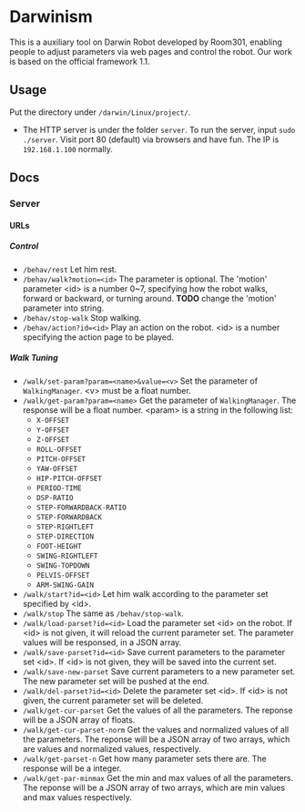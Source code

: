 # Darwinism

This is a auxiliary tool on Darwin Robot developed by Room301, enabling people to adjust parameters via web pages and control the robot. Our work is based on the official framework 1.1.

## Usage

Put the directory under `/darwin/Linux/project/`.

* The HTTP server is under the folder `server`. To run the server, input `sudo ./server`. Visit port 80 (default) via browsers and have fun. The IP is `192.168.1.100` normally.

## Docs

### Server

#### URLs

##### Control

 * `/behav/rest` Let him rest.
 * `/behav/walk?motion=<id>` The parameter is optional. The 'motion' parameter &lt;id&gt; is a number 0~7, specifying how the robot walks, forward or backward, or turning around. **TODO** change the 'motion' parameter into string.
 * `/behav/stop-walk` Stop walking.
 * `/behav/action?id=<id>` Play an action on the robot. &lt;id&gt; is a number specifying the action page to be played.

##### Walk Tuning

 * `/walk/set-param?param=<name>&value=<v>` Set the parameter of `WalkingManager`. &lt;v&gt; must be a float number.
 * `/walk/get-param?param=<name>` Get the parameter of `WalkingManager`. The response will be a float number. &lt;param&gt; is a string in the following list:
     - `X-OFFSET`
     - `Y-OFFSET`
     - `Z-OFFSET`
     - `ROLL-OFFSET`
     - `PITCH-OFFSET`
     - `YAW-OFFSET`
     - `HIP-PITCH-OFFSET`
     - `PERIOD-TIME`
     - `DSP-RATIO`
     - `STEP-FORWARDBACK-RATIO`
     - `STEP-FORWARDBACK`
     - `STEP-RIGHTLEFT`
     - `STEP-DIRECTION`
     - `FOOT-HEIGHT`
     - `SWING-RIGHTLEFT`
     - `SWING-TOPDOWN`
     - `PELVIS-OFFSET`
     - `ARM-SWING-GAIN`
 * `/walk/start?id=<id>` Let him walk according to the parameter set specified by &lt;id&gt;.
 * `/walk/stop` The same as `/behav/stop-walk`.
 * `/walk/load-parset?id=<id>` Load the parameter set &lt;id&gt; on the robot. If &lt;id&gt; is not given, it will reload the current parameter set. The parameter values will be responsed, in a JSON array.
 * `/walk/save-parset?id=<id>` Save current parameters to the parameter set &lt;id&gt;. If &lt;id&gt; is not given, they will be saved into the current set.
 * `/walk/save-new-parset` Save current parameters to a new parameter set. The new parameter set will be pushed at the end.
 * `/walk/del-parset?id=<id>` Delete the parameter set &lt;id&gt;. If &lt;id&gt; is not given, the current parameter set will be deleted.
 * `/walk/get-cur-parset` Get the values of all the parameters. The reponse will be a JSON array of floats.
 * `/walk/get-cur-parset-norm` Get the values and normalized values of all the parameters. The reponse will be a JSON array of two arrays, which are values and normalized values, respectively.
 * `/walk/get-parset-n` Get how many parameter sets there are. The response will be a integer.
 * `/walk/get-par-minmax` Get the min and max values of all the parameters. The reponse will be a JSON array of two arrays, which are min values and max values respectively.
